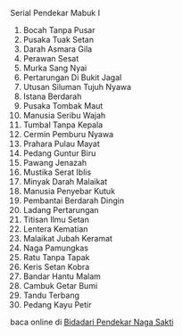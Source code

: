 Serial Pendekar Mabuk I
01. Bocah Tanpa Pusar
02. Pusaka Tuak Setan
03. Darah Asmara Gila
04. Perawan Sesat
05. Murka Sang Nyai
06. Pertarungan Di Bukit Jagal
07. Utusan Siluman Tujuh Nyawa
08. Istana Berdarah
09. Pusaka Tombak Maut
10. Manusia Seribu Wajah
11. Tumbal Tanpa Kepala
12. Cermin Pemburu Nyawa
13. Prahara Pulau Mayat
14. Pedang Guntur Biru
15. Pawang Jenazah
16. Mustika Serat Iblis
17. Minyak Darah Malaikat
18. Manusia Penyebar Kutuk
19. Pembantai Berdarah Dingin
20. Ladang Pertarungan
21. Titisan Ilmu Setan
22. Lentera Kematian
23. Malaikat Jubah Keramat
24. Naga Pamungkas
25. Ratu Tanpa Tapak
26. Keris Setan Kobra
27. Bandar Hantu Malam
28. Cambuk Getar Bumi
29. Tandu Terbang
30. Pedang Kayu Petir

baca online di <a href='http://cerita-silat.mywapblog.com' title='Pedang Sakti Cersil Istana Pendekar Dewa Naga Raja Iblis Racun Ceritasilat '> Bidadari Pendekar Naga Sakti</a>